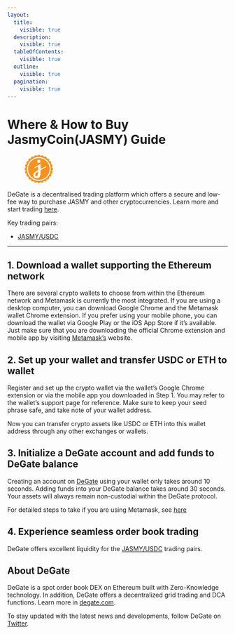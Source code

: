 ```yaml
---
layout:
  title:
    visible: true
  description:
    visible: true
  tableOfContents:
    visible: true
  outline:
    visible: true
  pagination:
    visible: true
---
```


# Where & How to Buy JasmyCoin(JASMY) Guide

<figure><img src="../images/jasmy_0x7420b4b9a0110cdc71fb720908340c03f9bc03ec.png" alt="JASMY" width="64"><figcaption></figcaption></figure>

DeGate is a decentralised trading platform which offers a secure and low-fee way to purchase JASMY and other cryptocurrencies. Learn more and start trading [here](https://app.degate.com/trade/USDC/0x7420b4b9a0110cdc71fb720908340c03f9bc03ec?utm_source=howtobuy).&#x20;

Key trading pairs:

* [JASMY/USDC](https://app.degate.com/trade/USDC/0x7420b4b9a0110cdc71fb720908340c03f9bc03ec?utm_source=howtobuy)

***

## 1. Download a wallet supporting the Ethereum network

There are several crypto wallets to choose from within the Ethereum network and Metamask is currently the most integrated. If you are using a desktop computer, you can download Google Chrome and the Metamask wallet Chrome extension. If you prefer using your mobile phone, you can download the wallet via Google Play or the iOS App Store if it’s available. Just make sure that you are downloading the official Chrome extension and mobile app by visiting [Metamask’s](https://metamask.io/) website.

## 2. Set up your wallet and transfer USDC or ETH to wallet

Register and set up the crypto wallet via the wallet’s Google Chrome extension or via the mobile app you downloaded in Step 1. You may refer to the wallet’s support page for reference. Make sure to keep your seed phrase safe, and take note of your wallet address.&#x20;

Now you can transfer crypto assets like USDC or ETH into this wallet address through any other exchanges or wallets.

## 3. Initialize a DeGate account and add funds to DeGate balance

Creating an account on [DeGate](https://app.degate.com/?utm_source=JASMY_howtobuy) using your wallet only takes around 10 seconds. Adding funds into your DeGate balance takes around 30 seconds. Your assets will always remain non-custodial within the DeGate protocol.

For detailed steps to take if you are using Metamask, see [here](https://docs.degate.com/v/product_en/main-features/wallet-connectivity/metamask)

## 4. Experience seamless order book trading

DeGate offers excellent liquidity for the [JASMY/USDC](https://app.degate.com/trade/USDC/0x7420b4b9a0110cdc71fb720908340c03f9bc03ec?utm_source=howtobuy) trading pairs.&#x20;

## About DeGate

DeGate is a spot order book DEX on Ethereum built with Zero-Knowledge technology. In addition, DeGate offers a decentralized grid trading and DCA functions.  Learn more in [degate.com](https://degate.com/?utm_source=JASMY_howtobuy).

To stay updated with the latest news and developments, follow DeGate on [Twitter](https://twitter.com/degatedex).
